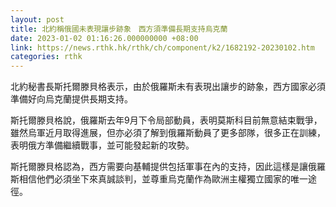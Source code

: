 ```yaml
---
layout: post
title: 北約稱俄國未表現讓步跡象　西方須準備長期支持烏克蘭
date: 2023-01-02 01:16:26.000000000 +08:00
link: https://news.rthk.hk/rthk/ch/component/k2/1682192-20230102.htm
categories: rthk
---
```


北約秘書長斯托爾滕貝格表示，由於俄羅斯未有表現出讓步的跡象，西方國家必須準備好向烏克蘭提供長期支持。

斯托爾滕貝格說，俄羅斯去年9月下令局部動員，表明莫斯科目前無意結束戰爭，雖然烏軍近月取得進展，但亦必須了解到俄羅斯動員了更多部隊，很多正在訓練，表明俄方準備繼續戰事，並可能發起新的攻勢。

斯托爾滕貝格認為，西方需要向基輔提供包括軍事在內的支持，因此這樣是讓俄羅斯相信他們必須坐下來真誠談判，並尊重烏克蘭作為歐洲主權獨立國家的唯一途徑。
